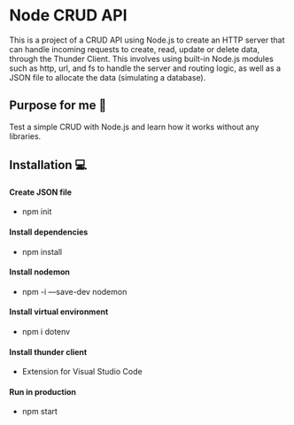 # Node CRUD API 
This is a project of a CRUD API using Node.js to create an HTTP server that can handle incoming requests to create, read, update or delete data, through the Thunder Client.
This involves using built-in Node.js modules such as http, url, and fs to handle the server and routing logic, as well as a JSON file to allocate the data (simulating a database).

## Purpose for me 🎯
Test a simple CRUD with Node.js and learn how it works without any libraries.

## Installation 💻
#### Create JSON file
- npm init

#### Install dependencies
- npm install

#### Install nodemon
- npm -i —save-dev nodemon

#### Install virtual environment
- npm i dotenv

#### Install thunder client
- Extension for Visual Studio Code

#### Run in production
- npm start
